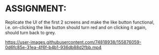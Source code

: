 # **ASSIGNMENT:**

Replicate the UI of the first 2 screens and make the like button functional, i.e. on-clicking the like button should turn red and on clicking it again, should turn back to grey.










https://user-images.githubusercontent.com/74818938/155876059-0d6fc85e-31ea-4f6f-b4b1-936db88d2fbb.mp4

